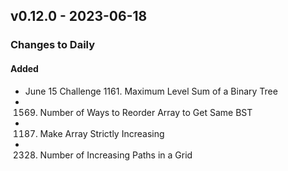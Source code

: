 ## v0.12.0 - 2023-06-18

### Changes to Daily

#### Added

* June 15 Challenge 1161. Maximum Level Sum of a Binary Tree
* 1569. Number of Ways to Reorder Array to Get Same BST
* 1187. Make Array Strictly Increasing
* 2328. Number of Increasing Paths in a Grid
